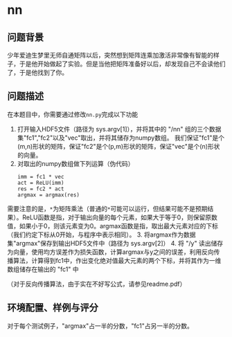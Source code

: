 # nn

## 问题背景

少年爱迪生梦里无师自通矩阵以后，突然想到矩阵连乘加激活非常像有智能的样子，于是他开始做起了实验。但是当他把矩阵准备好以后，却发现自己不会读他们了，于是他找到了你。

## 问题描述

在本题目中，你需要通过修改`nn.py`完成以下功能

1. 打开输入HDF5文件（路径为 sys.argv[1]），并将其中的 "/nn" 组的三个数据集"fc1","fc2"以及"vec"取出，并将其储存为numpy数组。
我们保证"fc1"是个(m,n)形状的矩阵，保证"fc2"是个(p,m)形状的矩阵，保证"vec"是个(n)形状的向量。
2. 对取出的numpy数组做下列运算（伪代码）
    ```
    imm = fc1 * vec
    act = ReLU(imm)
    res = fc2 * act
    argmax = argmax(res)
    ```
需要注意的是，`*`为矩阵乘法（普通的`*`可能可以运行，但结果可能不是预期结果）。ReLU函数是指，对于输出向量的每个元素，如果大于等于0，则保留原数值，如果小于0，则该元素变为0。argmax函数是指，取出最大元素对应的下标（我们约定下标从0开始，与程序中表示相同）。
3. 将argmax作为数据集"argmax"保存到输出HDF5文件中（路径为 sys.argv[2]）
4. 将 "/y" 读出储存为向量，使用均方误差作为损失函数，计算argmax与y之间的误差，利用反向传播算法，计算得到fc1中，作出变化绝对值最大元素的两个下标，并将其作为一维数组储存在输出的 "fc1" 中

（对于反向传播算法，由于实在不好写公式，请参见readme.pdf）

## 环境配置、样例与评分

对于每个测试例子，"argmax"占一半的分数，"fc1"占另一半的分数。
